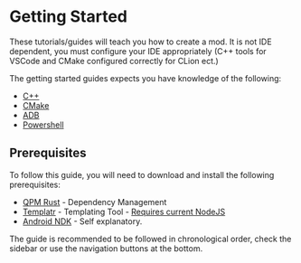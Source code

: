 # Getting Started

These tutorials/guides will teach you how to create a mod. It is not IDE dependent, you must configure your IDE appropriately (C++ tools for VSCode and CMake configured correctly for CLion ect.)

The getting started guides expects you have knowledge of the following:

- [C++](https://www.w3schools.com/CPP/default.asp)
- [CMake](https://cmake.org/cmake/help/latest/guide/tutorial/index.html)
- [ADB](https://developer.android.com/studio/command-line/adb)
- [Powershell](https://docs.microsoft.com/en-us/learn/modules/introduction-to-powershell/)

## Prerequisites

To follow this guide, you will need to download and install the following prerequisites:

- [QPM Rust](https://github.com/RedBrumbler/QuestPackageManager-Rust) - Dependency Management
- [Templatr](https://www.npmjs.com/package/tmplytr) - Templating Tool - [Requires current NodeJS](https://nodejs.org/en/download/current/)
- [Android NDK](https://developer.android.com/ndk) - Self explanatory.

The guide is recommended to be followed in chronological order, check the sidebar or use the navigation buttons at the bottom.
